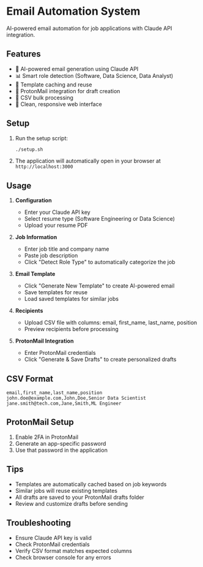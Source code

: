 # Email Automation System

AI-powered email automation for job applications with Claude API integration.

## Features

- 🤖 AI-powered email generation using Claude API
- 📊 Smart role detection (Software, Data Science, Data Analyst)
- 💾 Template caching and reuse
- 📧 ProtonMail integration for draft creation
- 📁 CSV bulk processing
- 📱 Clean, responsive web interface

## Setup

1. Run the setup script:
   ```bash
   ./setup.sh
   ```

2. The application will automatically open in your browser at `http://localhost:3000`

## Usage

1. **Configuration**
   - Enter your Claude API key
   - Select resume type (Software Engineering or Data Science)
   - Upload your resume PDF

2. **Job Information**
   - Enter job title and company name
   - Paste job description
   - Click "Detect Role Type" to automatically categorize the job

3. **Email Template**
   - Click "Generate New Template" to create AI-powered email
   - Save templates for reuse
   - Load saved templates for similar jobs

4. **Recipients**
   - Upload CSV file with columns: email, first_name, last_name, position
   - Preview recipients before processing

5. **ProtonMail Integration**
   - Enter ProtonMail credentials
   - Click "Generate & Save Drafts" to create personalized drafts

## CSV Format

```csv
email,first_name,last_name,position
john.doe@example.com,John,Doe,Senior Data Scientist
jane.smith@tech.com,Jane,Smith,ML Engineer
```

## ProtonMail Setup

1. Enable 2FA in ProtonMail
2. Generate an app-specific password
3. Use that password in the application

## Tips

- Templates are automatically cached based on job keywords
- Similar jobs will reuse existing templates
- All drafts are saved to your ProtonMail drafts folder
- Review and customize drafts before sending

## Troubleshooting

- Ensure Claude API key is valid
- Check ProtonMail credentials
- Verify CSV format matches expected columns
- Check browser console for any errors
